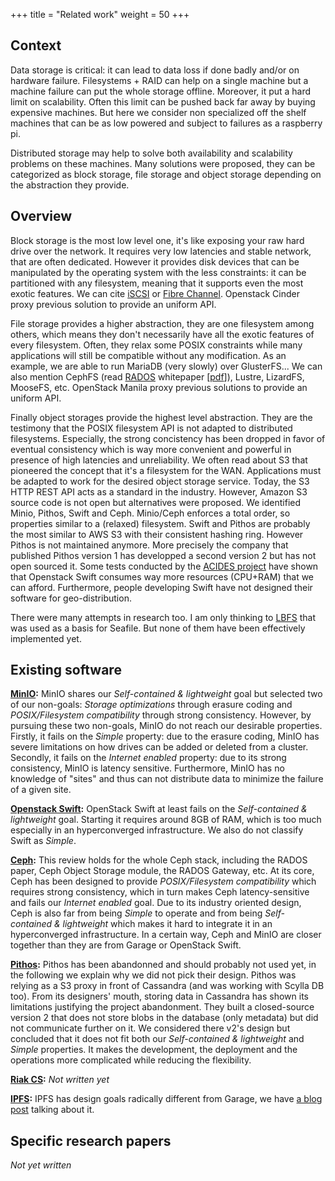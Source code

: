 +++
title = "Related work"
weight = 50
+++

## Context

Data storage is critical: it can lead to data loss if done badly and/or on hardware failure.
Filesystems + RAID can help on a single machine but a machine failure can put the whole storage offline.
Moreover, it put a hard limit on scalability. Often this limit can be pushed back far away by buying expensive machines.
But here we consider non specialized off the shelf machines that can be as low powered and subject to failures as a raspberry pi.

Distributed storage may help to solve both availability and scalability problems on these machines.
Many solutions were proposed, they can be categorized as block storage, file storage and object storage depending on the abstraction they provide.

## Overview

Block storage is the most low level one, it's like exposing your raw hard drive over the network.
It requires very low latencies and stable network, that are often dedicated.
However it provides disk devices that can be manipulated by the operating system with the less constraints: it can be partitioned with any filesystem, meaning that it supports even the most exotic features.
We can cite [iSCSI](https://en.wikipedia.org/wiki/ISCSI) or [Fibre Channel](https://en.wikipedia.org/wiki/Fibre_Channel).
Openstack Cinder proxy previous solution to provide an uniform API.

File storage provides a higher abstraction, they are one filesystem among others, which means they don't necessarily have all the exotic features of every filesystem.
Often, they relax some POSIX constraints while many applications will still be compatible without any modification.
As an example, we are able to run MariaDB (very slowly) over GlusterFS...
We can also mention CephFS (read [RADOS](https://doi.org/10.1145/1374596.1374606) whitepaper [[pdf](https://ceph.com/assets/pdfs/weil-rados-pdsw07.pdf)]), Lustre, LizardFS, MooseFS, etc.
OpenStack Manila proxy previous solutions to provide an uniform API.

Finally object storages provide the highest level abstraction.
They are the testimony that the POSIX filesystem API is not adapted to distributed filesystems.
Especially, the strong concistency has been dropped in favor of eventual consistency which is way more convenient and powerful in presence of high latencies and unreliability.
We often read about S3 that pioneered the concept that it's a filesystem for the WAN.
Applications must be adapted to work for the desired object storage service.
Today, the S3 HTTP REST API acts as a standard in the industry.
However, Amazon S3 source code is not open but alternatives were proposed.
We identified Minio, Pithos, Swift and Ceph.
Minio/Ceph enforces a total order, so properties similar to a (relaxed) filesystem.
Swift and Pithos are probably the most similar to AWS S3 with their consistent hashing ring.
However Pithos is not maintained anymore. More precisely the company that published Pithos version 1 has developped a second version 2 but has not open sourced it.
Some tests conducted by the [ACIDES project](https://acides.org/) have shown that Openstack Swift consumes way more resources (CPU+RAM) that we can afford. Furthermore, people developing Swift have not designed their software for geo-distribution.

There were many attempts in research too. I am only thinking to [LBFS](https://pdos.csail.mit.edu/papers/lbfs:sosp01/lbfs.pdf) that was used as a basis for Seafile. But none of them have been effectively implemented yet.

## Existing software

**[MinIO](https://min.io/):** MinIO shares our *Self-contained & lightweight* goal but selected two of our non-goals: *Storage optimizations* through erasure coding and *POSIX/Filesystem compatibility* through strong consistency.
However, by pursuing these two non-goals, MinIO do not reach our desirable properties.
Firstly, it fails on the *Simple* property: due to the erasure coding, MinIO has severe limitations on how drives can be added or deleted from a cluster.
Secondly, it fails on the *Internet enabled* property: due to its strong consistency, MinIO is latency sensitive.
Furthermore, MinIO has no knowledge of "sites" and thus can not distribute data to minimize the failure of a given site.

**[Openstack Swift](https://docs.openstack.org/swift/latest/):**
OpenStack Swift at least fails on the *Self-contained & lightweight* goal.
Starting it requires around 8GB of RAM, which is too much especially in an hyperconverged infrastructure.
We also do not classify Swift as *Simple*.

**[Ceph](https://ceph.io/ceph-storage/object-storage/):**
This review holds for the whole Ceph stack, including the RADOS paper, Ceph Object Storage module, the RADOS Gateway, etc.
At its core, Ceph has been designed to provide *POSIX/Filesystem compatibility* which requires strong consistency, which in turn
makes Ceph latency-sensitive and fails our *Internet enabled* goal.
Due to its industry oriented design, Ceph is also far from being *Simple* to operate and from being *Self-contained & lightweight* which makes it hard to integrate it in an hyperconverged infrastructure.
In a certain way, Ceph and MinIO are closer together than they are from Garage or OpenStack Swift.

**[Pithos](https://github.com/exoscale/pithos):**
Pithos has been abandonned and should probably not used yet, in the following we explain why we did not pick their design.
Pithos was relying as a S3 proxy in front of Cassandra (and was working with Scylla DB too).
From its designers' mouth, storing data in Cassandra has shown its limitations justifying the project abandonment.
They built a closed-source version 2 that does not store blobs in the database (only metadata) but did not communicate further on it.
We considered there v2's design but concluded that it does not fit both our *Self-contained & lightweight* and *Simple* properties. It makes the development, the deployment and the operations more complicated while reducing the flexibility.

**[Riak CS](https://docs.riak.com/riak/cs/2.1.1/index.html):**
*Not written yet*

**[IPFS](https://ipfs.io/):** IPFS has design goals radically different from Garage, we have [a blog post](@/blog/2022-ipfs/index.md) talking about it.

## Specific research papers

*Not yet written*
